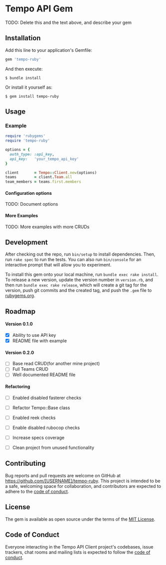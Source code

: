 # Tempo API Gem


TODO: Delete this and the text above, and describe your gem

## Installation

Add this line to your application's Gemfile:

```ruby
gem 'tempo-ruby'
```

And then execute:

    $ bundle install

Or install it yourself as:

    $ gem install tempo-ruby

## Usage

### Example

```ruby
require 'rubygems'
require 'tempo-ruby'

options = {
  auth_type: :api_key,
  api_key:   'your_tempo_api_key'
}

client       = Tempo::Client.new(options)
teams        = client.Team.all
team_members = teams.first.members
```

#### Configuration options

TODO: Document options

#### More Examples

TODO: More examples with more CRUDs

## Development

After checking out the repo, run `bin/setup` to install dependencies. Then, run `rake spec` to run the tests. You can also run `bin/console` for an interactive prompt that will allow you to experiment.

To install this gem onto your local machine, run `bundle exec rake install`. To release a new version, update the version number in `version.rb`, and then run `bundle exec rake release`, which will create a git tag for the version, push git commits and the created tag, and push the `.gem` file to [rubygems.org](https://rubygems.org).

## Roadmap

#### Version 0.1.0
- [x] Ability to use API key
- [x] README file with example

#### Version 0.2.0
- [ ] Base read CRUD(for another mine project)
- [ ] Full Teams CRUD
- [ ] Well documented README file

#### Refactoring
- [ ] Enabled disabled fasterer checks
- [ ] Refactor Tempo::Base class
- [ ] Enabled reek checks
- [ ] Enable disabled rubocop checks
- [ ] Increase specs coverage
- [ ] Clean project from unused functionality


## Contributing

Bug reports and pull requests are welcome on GitHub at https://github.com/[USERNAME]/tempo-ruby. This project is intended to be a safe, welcoming space for collaboration, and contributors are expected to adhere to the [code of conduct](https://github.com/[USERNAME]/tempo-ruby/blob/main/CODE_OF_CONDUCT.md).

## License

The gem is available as open source under the terms of the [MIT License](https://opensource.org/licenses/MIT).

## Code of Conduct

Everyone interacting in the Tempo API Client project's codebases, issue trackers, chat rooms and mailing lists is expected to follow the [code of conduct](https://github.com/[USERNAME]/tempo-ruby/blob/main/CODE_OF_CONDUCT.md).
